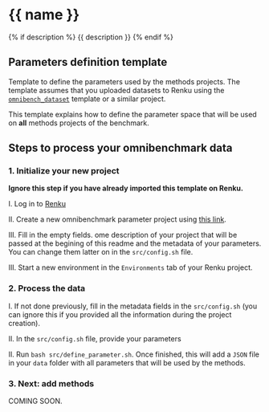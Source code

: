 # {{ name }}
{% if description %}
{{ description }}
{% endif %}

## Parameters definition template

Template to define the parameters used by the methods projects. The template assumes that you uploaded datasets to Renku using the [`omnibench_dataset`](https://github.com/ansonrel/contributed-project-templates/tree/main/omnibench-param) template or a similar project. 

This template explains how to define the parameter space that will be used on **all** methods projects of the benchmark. 

## Steps to process your omnibenchmark data

### 1. Initialize your new project

**Ignore this step if you have already imported this template on Renku.**

I. Log in to [Renku](https://renkulab.io)

II. Create a new omnibenchmark parameter project using [this link](https://renkulab.io/projects/new?data=eyJ1cmwiOiJodHRwczovL2dpdGh1Yi5jb20vYW5zb25yZWwvY29udHJpYnV0ZWQtcHJvamVjdC10ZW1wbGF0ZXMiLCJyZWYiOiJtYWluIiwidGVtcGxhdGUiOiJDdXN0b20vb21uaWJlbmNoLXBhcmFtIn0%3D).

III. Fill in the empty fields. ome description of your project that will be passed at the begining of this readme and the metadata of your parameters. You can change them latter on in the `src/config.sh` file. 

III. Start a new environment in the `Environments` tab of your Renku project.

### 2. Process the data

I. If not done previously, fill in the metadata fields in the `src/config.sh` (you can ignore this if you provided all the information during the project creation).

II. In the `src/config.sh` file, provide your parameters 

II. Run `bash src/define_parameter.sh`. Once finished, this will add a `JSON` file in your `data` folder with all parameters that will be used by the methods. 

### 3. Next: add methods 

COMING SOON. 



